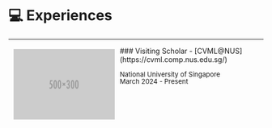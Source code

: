 
# 💻 Experiences 
-----
<img style="float: left; margin:5px 10px" src="images/500x300.png" width="200" height="140">
### Visiting Scholar - [CVML@NUS](https://cvml.comp.nus.edu.sg/)
<p style="line-height:1.0" style="line-height:1.0; margin: 0;">
<font size="2">
National University of Singapore <br />
March 2024 - Present
<br />
</font>
</p>

